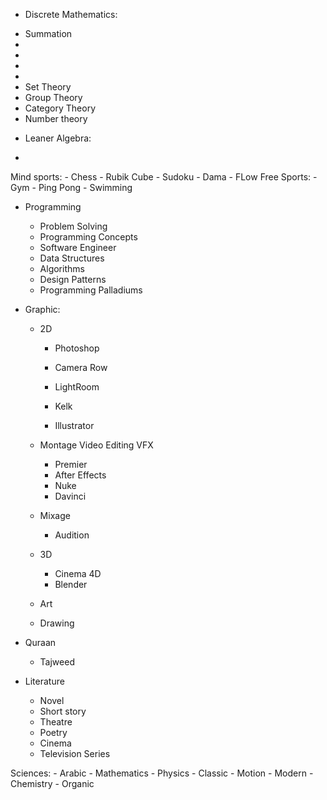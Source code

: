 * Discrete Mathematics:
- Summation
- 
- 
- 
- 
- Set Theory
- Group Theory
- Category Theory
- Number theory



* Leaner Algebra:
- 











Mind sports:
	- Chess
	- Rubik Cube
	- Sudoku
	- Dama
	- FLow Free
Sports:
	- Gym
	- Ping Pong
	- Swimming



- Programming
	- Problem Solving
	- Programming Concepts
	- Software Engineer
	- Data Structures
	- Algorithms
	- Design Patterns
	- Programming Palladiums

- Graphic:
	- 2D
		- Photoshop
		- Camera Row
		- LightRoom
		- Kelk

		- Illustrator

	- Montage Video Editing VFX
		- Premier
		- After Effects
		- Nuke
		- Davinci
	- Mixage
		- Audition
	- 3D
		- Cinema 4D
		- Blender

	- Art
	- Drawing


- Quraan
	- Tajweed
- Literature
	- Novel
	- Short story
	- Theatre
	- Poetry
	- Cinema
	- Television Series






Sciences:
	- Arabic
	- Mathematics
	- Physics
		- Classic
			- Motion
		- Modern
	- Chemistry
		- Organic
